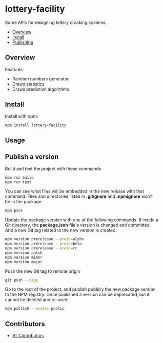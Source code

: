 # lottery-facility
Some APIs for designing lottery cracking systems.


<!-- TOC -->
- [Overview](#overview)
- [Install](#install)
- [Publishing](#publish-a-version)


## Overview

Features:

* Random numbers generator
* Draws statistics
* Draws prediction algorithms


## Install

Install with npm:

```sh
npm install lottery-facility
```


## Usage



<!--
lib/ is intended for code that can run as-is
src/ is intended for code that needs to be manipulated before it can be used
build/ is for any scripts or tooling needed to build your project
dist/ is for compiled modules that can be used with other systems.
bin/ is for any executable scripts, or compiled binaries used with, or built from your module.
test/ is for all of your project/module's test scripts
unit/ is a sub-directory for unit tests
integration/ is a sub-directory for integration tests
env/ is for any environment that's needed for testing
-->






## Publish a version

Build and test the project with these commands
```sh
npm run build
npm run test
```

You can see what files will be embedded in the new release with that command. Files and directories listed in **.gitignore** and **.npmignore** won't be in the package.
```sh
npm pack
```

Update the package version with one of the following commands. If inside a Git directory, the **package.json** file's version is changed and committed. And a new Git tag related to the new version is created.
```sh
npm version prerelease --preid=alpha
npm version prerelease --preid=beta
npm version prerelease --preid=rc
npm version patch
npm version minor
npm version major
```

Push the new Git tag to remote origin
```sh
git push --tags
```

Go to the root of the project, and publish publicly the new package version to the NPM registry. Once published a version can be deprecated, but it cannot be deleted and re-used.
```sh
npm publish --access public
```


## Contributors

* [All Contributors](./AUTHORS)

